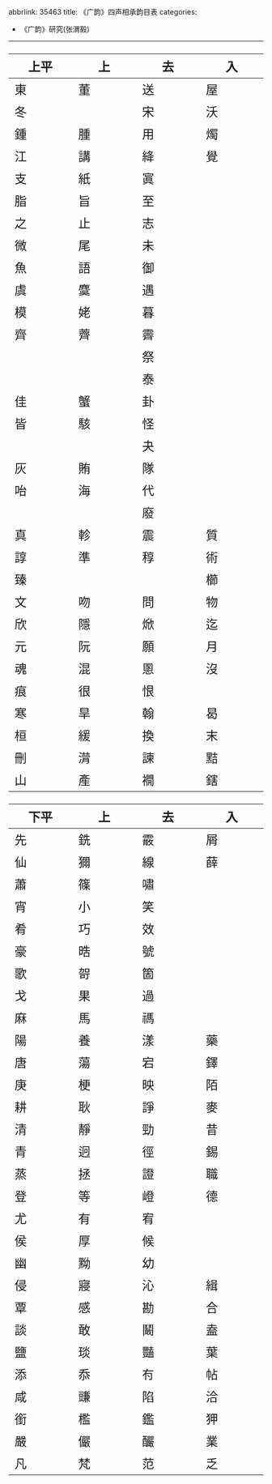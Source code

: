abbrlink: 35463
title: 《广韵》四声相承韵目表
categories:
  - 《广韵》研究(张渭毅)
---
<style>
    table {
      display: table!important;
      font-size:1.5rem;
    }

    td{
    width: 25%;
    }
</style>

| 上平 | 上   | 去   | 入   |
| ---- | ---- | ---- | ---- |
| 東   | 董   | 送   | 屋   |
| 冬   |      | 宋   | 沃   |
| 鍾   | 腫   | 用   | 燭   |
| 江   | 講   | 絳   | 覺   |
| 支   | 紙   | 寘   |      |
| 脂   | 旨   | 至   |      |
| 之   | 止   | 志   |      |
| 微   | 尾   | 未   |      |
| 魚   | 語   | 御   |      |
| 虞   | 麌   | 遇   |      |
| 模   | 姥   | 暮   |      |
| 齊   | 薺   | 霽   |      |
|      |      | 祭   |      |
|      |      | 泰   |      |
| 佳   | 蟹   | 卦   |      |
| 皆   | 駭   | 怪   |      |
|      |      | 夬   |      |
| 灰   | 賄   | 隊   |      |
| 咍   | 海   | 代   |      |
|      |      | 廢   |      |
| 真   | 軫   | 震   | 質   |
| 諄   | 準   | 稕   | 術   |
| 臻   |      |      | 櫛   |
| 文   | 吻   | 問   | 物   |
| 欣   | 隱   | 焮   | 迄   |
| 元   | 阮   | 願   | 月   |
| 魂   | 混   | 慁   | 沒   |
| 痕   | 很   | 恨   |      |
| 寒   | 旱   | 翰   | 曷   |
| 桓   | 緩   | 換   | 末   |
| 刪   | 潸   | 諫   | 黠   |
| 山   | 產   | 襉   | 鎋   |

| 下平 | 上   | 去   | 入   |
| ---- | ---- | ---- | ---- |
| 先   | 銑   | 霰   | 屑   |
| 仙   | 獮   | 線   | 薛   |
| 蕭   | 篠   | 嘯   |      |
| 宵   | 小   | 笑   |      |
| 肴   | 巧   | 效   |      |
| 豪   | 晧   | 號   |      |
| 歌   | 哿   | 箇   |      |
| 戈   | 果   | 過   |      |
| 麻   | 馬   | 禡   |      |
| 陽   | 養   | 漾   | 藥   |
| 唐   | 蕩   | 宕   | 鐸   |
| 庚   | 梗   | 映   | 陌   |
| 耕   | 耿   | 諍   | 麥   |
| 清   | 靜   | 勁   | 昔   |
| 青   | 迥   | 徑   | 錫   |
| 蒸   | 拯   | 證   | 職   |
| 登   | 等   | 嶝   | 德   |
| 尤   | 有   | 宥   |      |
| 侯   | 厚   | 候   |      |
| 幽   | 黝   | 幼   |      |
| 侵   | 寢   | 沁   | 緝   |
| 覃   | 感   | 勘   | 合   |
| 談   | 敢   | 鬫   | 盍   |
| 鹽   | 琰   | 豔   | 葉   |
| 添   | 忝   | 𠕇   | 帖   |
| 咸   | 豏   | 陷   | 洽   |
| 銜   | 檻   | 鑑   | 狎   |
| 嚴   | 儼   | 釅   | 業   |
| 凡   | 梵   | 范   | 乏   |

<!--来源：http://www.kaphing.idv.tw/loh/hanyu/course/ky_yunmu.htm-->